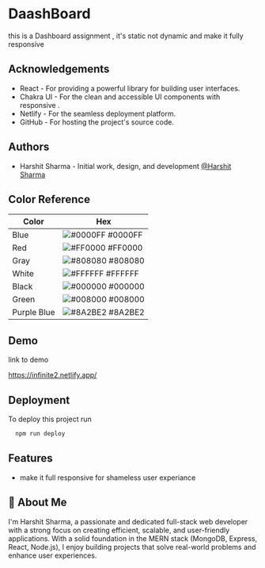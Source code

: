 
# DaashBoard
   this is a Dashboard assignment , it's static not dynamic and make it fully responsive 



## Acknowledgements

 - React - For providing a powerful library for building user interfaces.
 - Chakra UI - For the clean and accessible UI components with responsive .
 - Netlify - For the seamless deployment platform.
 - GitHub - For hosting the project's source code.



## Authors

- Harshit Sharma - Initial work, design, and development [@Harshit Sharma](https://infinite2.netlify.app/)

## Color Reference

| Color             | Hex                                                                |
| ----------------- | ------------------------------------------------------------------ |
| Blue              | ![#0000FF](https://via.placeholder.com/10/0000FF?text=+) #0000FF   |
| Red               | ![#FF0000](https://via.placeholder.com/10/FF0000?text=+) #FF0000   |
| Gray              | ![#808080](https://via.placeholder.com/10/808080?text=+) #808080   |
| White             | ![#FFFFFF](https://via.placeholder.com/10/FFFFFF?text=+) #FFFFFF   |
| Black             | ![#000000](https://via.placeholder.com/10/000000?text=+) #000000   |
| Green             | ![#008000](https://via.placeholder.com/10/008000?text=+) #008000   |
| Purple Blue       | ![#8A2BE2](https://via.placeholder.com/10/8A2BE2?text=+) #8A2BE2   |

## Demo

link to demo

https://infinite2.netlify.app/
## Deployment

To deploy this project run

```bash
  npm run deploy
```


## Features

- make it full responsive for shameless user experiance
## 🚀 About Me
I'm Harshit Sharma, a passionate and dedicated full-stack web developer with a strong focus on creating efficient, scalable, and user-friendly applications. With a solid foundation in the MERN stack (MongoDB, Express, React, Node.js), I enjoy building projects that solve real-world problems and enhance user experiences.


